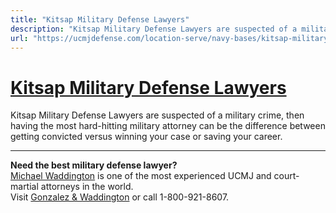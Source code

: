 ```yaml
---
title: "Kitsap Military Defense Lawyers"
description: "Kitsap Military Defense Lawyers are suspected of a military crime, then having the most hard-hitting military attorney can be the difference between getting convicted versus winning your case or saving your career."
url: "https://ucmjdefense.com/location-serve/navy-bases/kitsap-military-defense-lawyers.html"
---
```


# [Kitsap Military Defense Lawyers](https://ucmjdefense.com/location-serve/navy-bases/kitsap-military-defense-lawyers.html)

Kitsap Military Defense Lawyers are suspected of a military crime, then having the most hard-hitting military attorney can be the difference between getting convicted versus winning your case or saving your career.

---

**Need the best military defense lawyer?**  
[Michael Waddington](https://ucmjdefense.com/attorneys/michael-stewart-waddington-partner.html) is one of the most experienced UCMJ and court-martial attorneys in the world.  
Visit [Gonzalez & Waddington](https://ucmjdefense.com) or call 1-800-921-8607.
